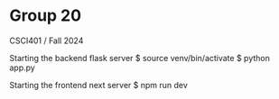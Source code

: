 # Group 20
CSCI401 / Fall 2024

Starting the backend flask server
$ source venv/bin/activate
$ python app.py

Starting the frontend next server
$ npm run dev